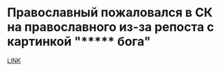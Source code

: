 # Православный пожаловался в СК на православного из-за репоста с картинкой "***** бога"



[LINK](https://varlamov.ru/2361148.html)